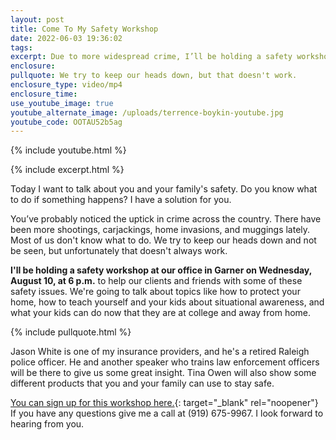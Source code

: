 ```yaml
---
layout: post
title: Come To My Safety Workshop
date: 2022-06-03 19:36:02
tags:
excerpt: Due to more widespread crime, I’ll be holding a safety workshop.
enclosure:
pullquote: We try to keep our heads down, but that doesn't work.
enclosure_type: video/mp4
enclosure_time:
use_youtube_image: true
youtube_alternate_image: /uploads/terrence-boykin-youtube.jpg
youtube_code: OOTAU52b5ag
---
```

{% include youtube.html %}

{% include excerpt.html %}

Today I want to talk about you and your family's safety. Do you know what to do if something happens? I have a solution for you.

You’ve probably noticed the uptick in crime across the country. There have been more shootings, carjackings, home invasions, and muggings lately. Most of us don't know what to do. We try to keep our heads down and not be seen, but unfortunately that doesn't always work.

**I'll be holding a safety workshop at our office in Garner on Wednesday, August 10, at 6 p.m.** to help our clients and friends with some of these safety issues. We're going to talk about topics like how to protect your home, how to teach yourself and your kids about situational awareness, and what your kids can do now that they are at college and away from home.

{% include pullquote.html %}

Jason White is one of my insurance providers, and he's a retired Raleigh police officer. He and another speaker who trains law enforcement officers will be there to give us some great insight. Tina Owen will also show some different products that you and your family can use to stay safe.

[You can sign up for this workshop here.](https://www.eventbrite.com/e/family-safety-workshop-tickets-359542520357){: target="_blank" rel="noopener"} If you have any questions give me a call at (919) 675-9967. I look forward to hearing from you.
